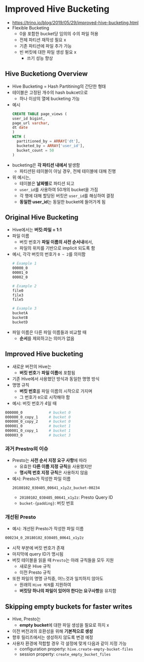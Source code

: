 # Improved Hive Bucketing
- https://trino.io/blog/2019/05/29/improved-hive-bucketing.html
- Flexible Bucketing
  - 0을 포함한 bucket당 임의의 수의 파일 허용
  - 전체 파티션 재작성 필요 x
  - 기존 파티션에 파일 추가 가능
  - 빈 버킷에 대한 파일 생성 필요 x
    - 쓰기 성능 향상

## Hive Bucketiong Overview
- Hive Bucketing = Hash Partitining의 간단한 형태
- 테이블은 고정된 개수의 hash bukcet으로
  - 하나 이상의 열에 bucketing 가능
- 예시
  ```sql
  CREATE TABLE page_views (
  user_id bigint,
  page_url varchar,
  dt date
  )
  WITH (
    partitioned_by = ARRAY['dt'],
    bucketed_by = ARRAY['user_id'],
    bucket_count = 50
  )
  ```
- bucketing은 **각 파티션 내에서** 발생함
  - 파티션된 테이블이 아닐 경우, 전체 테이블에 대해 진행
- 위 예시는,
  - 테이블은 **날짜별**로 파티션 되고
  - `user_id`를 사용하여 50개의 bucket을 가짐
  - 각 행에 대해 할당된 버킷은 `user_id`를 해싱하여 결정
  - **동일한 user_id**는 동일한 bucket에 들어가게 됨

## Original Hive Bucketing
- Hive에서는 **버킷:파일 = 1:1**
- 파일 이름
  - 버킷 번호가 **파일 이름의 사전 순서내**에서, 
  - 파일의 위치를 기반으로 implicit 되도록 함
- 예시, 각각 버킷의 번호가 `0 ~ 2`를 의미함
  ```bash
  # Example 1
  00000_0
  00001_0
  00002_0

  # Example 2
  file0
  file3
  file5

  # Example 3
  bucketA
  bucketB
  bucketD
  ```
- 파일 이름은 다른 파일 이름들과 비교할 때
  - **순서**를 제외하고는 의미가 없음

## Improved Hive bucketing 
- 새로운 버전의 Hive는
  - **버킷 번호**가 **파일 이름**에 포함됨
- 기존 Hive에서 사용했던 방식과 동일한 명명 방식
- 명명 규칙
  - **버킷 번호**를 파일 이름의 시작으로 가지며
  - 그 번호가 `0`으로 시작해야 함
- 예시: 버킷 번호가 4일 때
```bash
000000_0            # bucket 0
000000_0_copy_1     # bucket 0
000000_0_copy_2     # bucket 0
000001_0            # bucket 1
000001_0_copy_1     # bucket 1
000003_0            # bucket 3
```

### 과거 Prestro의 이슈
- Presto는 **사전 순서 지정 요구 사항**에 따라
  - 유효한 **다른 이름 지정 규칙**을 사용했지만
  - **명시적 번호 지정 규칙**은 사용하지 않음
- 예시: Presto가 작성한 파일 이름
  ```bash
  20180102_030405_00641_x1y2z_bucket-00234
  ```
  - `20180102_030405_00641_x1y2z`: Presto Query ID
  - `bucket-{padding}`: 버킷 번호

### 개선된 Presto
- 예시: 개선된 Presto가 작성한 파일 이름
```bash
000234_0_20180102_030405_00641_x1y2z
```
- 시작 부분에 버킷 번호가 존재
- 마지막에 query ID가 명시됨
- 버킷 테이블을 읽을 때 `Presto`는 아래 규칙들을 모두 지원
  - 새로운 Hive 규칙
  - 이전 Presto 규칙
- 또한 파일의 명명 규칙중, 어느것과 일치하지 않아도
  - 원래의 `Hive 체계`를 지원하여
  - **버킷당 하나의 파일이 있어야 한다는 요구사항**을 유지함

## Skipping empty buckets for faster writes
- Hive, Presto는
  - **empty bucket**에 대한 파일 생성을 필요로 하지 x
- 이전 버전과의 호환성을 위해 **기본적으로 생성**
- 향후 릴리즈에서는 생성하지 않도록 변경 예정
- 사용자 환경에 적합할 경우 각 설정에 맞게 다음과 같이 지정 가능
  - configuration property: `hive.create-empty-bucket-files` 
  - session property: `create_empty_bucket_files`
